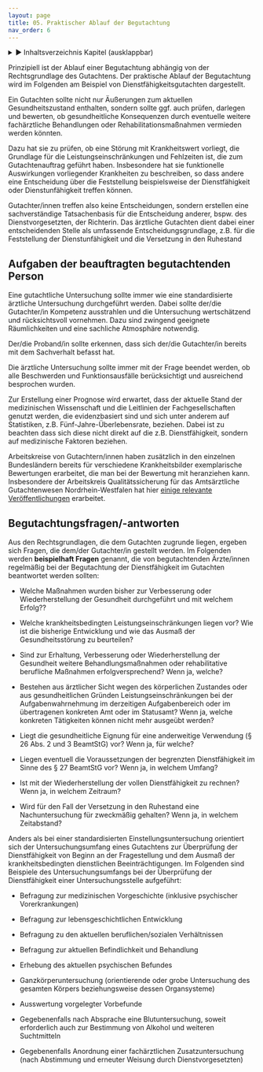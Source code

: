 ```yaml
---
layout: page
title: 05. Praktischer Ablauf der Begutachtung
nav_order: 6
---
```

 
<details markdown="block"> 
  <summary> 
      &#9658; Inhaltsverzeichnis Kapitel (ausklappbar) 
  </summary>
 
1. TOC
{:toc}
 </details>
 
   <p></p>
 
 
Prinzipiell ist der Ablauf einer Begutachtung abhängig von der
Rechtsgrundlage des Gutachtens. Der praktische Ablauf der Begutachtung
wird im Folgenden am Beispiel von Dienstfähigkeitsgutachten dargestellt.

Ein Gutachten sollte nicht nur Äußerungen zum aktuellen
Gesundheitszustand enthalten, sondern sollte ggf. auch prüfen, darlegen
und bewerten, ob gesundheitliche Konsequenzen durch eventuelle weitere
fachärztliche Behandlungen oder Rehabilitationsmaßnahmen vermieden
werden könnten.

Dazu hat sie zu prüfen, ob eine Störung mit Krankheitswert vorliegt, die
Grundlage für die Leistungseinschränkungen und Fehlzeiten ist, die zum
Gutachtenauftrag geführt haben. Insbesondere hat sie funktionelle
Auswirkungen vorliegender Krankheiten zu beschreiben, so dass andere
eine Entscheidung über die Feststellung beispielsweise der
Dienstfähigkeit oder Dienstunfähigkeit treffen können.

Gutachter/innen treffen also keine Entscheidungen, sondern erstellen
eine sachverständige Tatsachenbasis für die Entscheidung anderer, bspw.
des Dienstvorgesetzten, der Richterin. Das ärztliche Gutachten dient
dabei einer entscheidenden Stelle als umfassende Entscheidungsgrundlage,
z.B. für die Feststellung der Dienstunfähigkeit und die Versetzung in
den Ruhestand

## Aufgaben der beauftragten begutachtenden Person

Eine gutachtliche Untersuchung sollte immer wie eine standardisierte
ärztliche Untersuchung durchgeführt werden. Dabei sollte der/die
Gutachter/in Kompetenz ausstrahlen und die Untersuchung wertschätzend
und rücksichtsvoll vornehmen. Dazu sind zwingend geeignete
Räumlichkeiten und eine sachliche Atmosphäre notwendig.

Der/die Proband/in sollte erkennen, dass sich der/die Gutachter/in
bereits mit dem Sachverhalt befasst hat.

Die ärztliche Untersuchung sollte immer mit der Frage beendet werden, ob
alle Beschwerden und Funktionsausfälle berücksichtigt und ausreichend
besprochen wurden.

Zur Erstellung einer Prognose wird erwartet, dass der aktuelle Stand der
medizinischen Wissenschaft und die Leitlinien der Fachgesellschaften
genutzt werden, die evidenzbasiert sind und sich unter anderem auf
Statistiken, z.B. Fünf-Jahre-Überlebensrate, beziehen. Dabei ist zu
beachten dass sich diese nicht direkt auf die z.B. Dienstfähigkeit,
sondern auf medizinische Faktoren beziehen.

Arbeitskreise von Gutachtern/innen haben zusätzlich in den einzelnen
Bundesländern bereits für verschiedene Krankheitsbilder exemplarische
Bewertungen erarbeitet, die man bei der Bewertung mit heranziehen kann.
Insbesondere der Arbeitskreis Qualitätssicherung für das Amtsärztliche
Gutachtenwesen Nordrhein-Westfalen hat hier [einige relevante
Veröffentlichungen](https://www.lv-oegd-nrw.de/AK-QS-Verweis.htm "https://www.lv-oegd-nrw.de/AK-QS-Verweis.htm")
erarbeitet.

## Begutachtungsfragen/-antworten

Aus den Rechtsgrundlagen, die dem Gutachten zugrunde liegen, ergeben
sich Fragen, die dem/der Gutachter/in gestellt werden. Im Folgenden
werden **beispielhaft Fragen** genannt, die von begutachtenden
Ärzte/innen regelmäßig bei der Begutachtung der Dienstfähigkeit im
Gutachten beantwortet werden sollten:

  - Welche Maßnahmen wurden bisher zur Verbesserung oder
    Wiederherstellung der Gesundheit durchgeführt und mit welchem
    Erfolg??

  - Welche krankheitsbedingten Leistungseinschränkungen liegen vor? Wie
    ist die bisherige Entwicklung und wie das Ausmaß der
    Gesundheitsstörung zu beurteilen?

  - Sind zur Erhaltung, Verbesserung oder Wiederherstellung der
    Gesundheit weitere Behandlungsmaßnahmen oder rehabilitative
    berufliche Maßnahmen erfolgversprechend? Wenn ja, welche?

  - Bestehen aus ärztlicher Sicht wegen des körperlichen Zustandes oder
    aus gesundheitlichen Gründen Leistungseinschränkungen bei der
    Aufgabenwahrnehmung im derzeitigen Aufgabenbereich oder im
    übertragenen konkreten Amt oder im Statusamt? Wenn ja, welche
    konkreten Tätigkeiten können nicht mehr ausgeübt werden?

  - Liegt die gesundheitliche Eignung für eine anderweitige Verwendung
    (§ 26 Abs. 2 und 3 BeamtStG) vor? Wenn ja, für welche?

  - Liegen eventuell die Voraussetzungen der begrenzten Dienstfähigkeit
    im Sinne des § 27 BeamtStG vor? Wenn ja, in welchem Umfang?

  - Ist mit der Wiederherstellung der vollen Dienstfähigkeit zu rechnen?
    Wenn ja, in welchem Zeitraum?

  - Wird für den Fall der Versetzung in den Ruhestand eine
    Nachuntersuchung für zweckmäßig gehalten? Wenn ja, in welchem
    Zeitabstand?

Anders als bei einer standardisierten Einstellungsuntersuchung
orientiert sich der Untersuchungsumfang eines Gutachtens zur Überprüfung
der Dienstfähigkeit von Beginn an der Fragestellung und dem Ausmaß der
krankheitsbedingten dienstlichen Beeinträchtigungen. Im Folgenden sind
Beispiele des Untersuchungsumfangs bei der Überprüfung der
Dienstfähigkeit einer Untersuchungsstelle aufgeführt:

  - Befragung zur medizinischen Vorgeschichte (inklusive psychischer
    Vorerkrankungen)

  - Befragung zur lebensgeschichtlichen Entwicklung

  - Befragung zu den aktuellen beruflichen/sozialen Verhältnissen

  - Befragung zur aktuellen Befindlichkeit und Behandlung

  - Erhebung des aktuellen psychischen Befundes

  - Ganzkörperuntersuchung (orientierende oder grobe Untersuchung des
    gesamten Körpers beziehungsweise dessen Organsysteme)

  - Ausswertung vorgelegter Vorbefunde

  - Gegebenenfalls nach Absprache eine Blutuntersuchung, soweit
    erforderlich auch zur Bestimmung von Alkohol und weiteren
    Suchtmitteln

  - Gegebenenfalls Anordnung einer fachärztlichen Zusatzuntersuchung
    (nach Abstimmung und erneuter Weisung durch Dienstvorgesetzten)

<div class="section fnlist" data-role="doc-footnotes">

</div>
